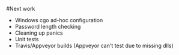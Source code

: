 #Next work
- Windows cgo ad-hoc configuration
- Password length checking
- Cleaning up panics
- Unit tests
- Travis/Appveyor builds (Appveyor can't test due to missing dlls)
